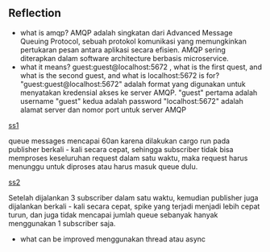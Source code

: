 ## Reflection

- what is amqp?
AMQP adalah singkatan dari Advanced Message Queuing Protocol, sebuah protokol komunikasi yang memungkinkan pertukaran pesan antara aplikasi secara efisien. AMQP sering diterapkan dalam software architecture berbasis microservice.
- what it means? guest:guest@localhost:5672 , what is the first quest, and what is the second guest, and what is localhost:5672 is for?
"guest:guest@localhost:5672" adalah format yang digunakan untuk menyatakan kredensial akses ke server AMQP. 
"guest" pertama adalah username
"guest" kedua adalah password
"localhost:5672" adalah alamat server dan nomor port untuk server AMQP

[ss1](images/ss1.png)

queue messages mencapai 60an karena dilakukan cargo run pada publisher berkali - kali secara cepat, sehingga subscriber tidak bisa memproses keseluruhan request dalam satu waktu, maka request harus menunggu untuk diproses atau harus masuk queue dulu.


[ss2](images/ss2.png)

Setelah dijalankan 3 subscriber dalam satu waktu, kemudian publisher juga dijalankan berkali - kali secara cepat, spike yang terjadi menjadi lebih cepat turun, dan juga tidak mencapai jumlah queue sebanyak hanyak menggunakan 1 subscriber saja.


- what can be improved
menggunakan thread atau async
